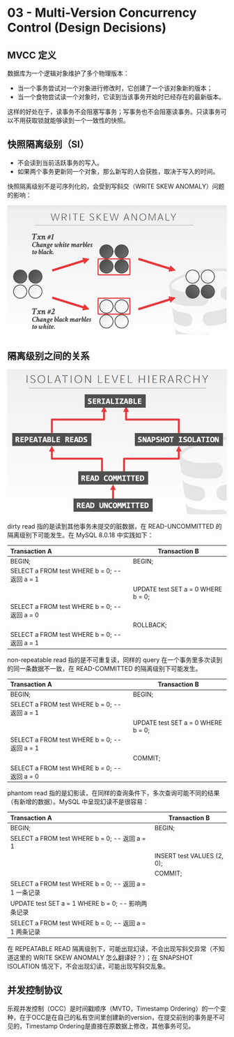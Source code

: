 # 03 - Multi-Version Concurrency Control (Design Decisions)

## MVCC 定义

数据库为一个逻辑对象维护了多个物理版本：

- 当一个事务尝试对一个对象进行修改时，它创建了一个该对象新的版本；
- 当一个食物尝试读一个对象时，它读到当该事务开始时已经存在的最新版本。



这样的好处在于，读事务不会阻塞写事务；写事务也不会阻塞读事务。只读事务可以不用获取锁就能够读到一个一致性的快照。

## 快照隔离级别（SI）

- 不会读到当前活跃事务的写入。
- 如果两个事务更新同一个对象，那么新写的人会获胜，取决于写入的时间。



快照隔离级别不是可序列化的，会受到写斜交（WRITE SKEW ANOMALY）问题的影响：

![](images/si_write_skew.jpg)

## 隔离级别之间的关系

![](images/isolation_level.jpg)

dirty read 指的是读到其他事务未提交的脏数据，在 READ-UNCOMMITTED 的隔离级别下可能发生。在 MySQL 8.0.18 中实践如下：

| Transaction A                                 | Transaction B                      |
| :-------------------------------------------- | ---------------------------------- |
| BEGIN;                                        | BEGIN;                             |
| SELECT a FROM test WHERE b = 0; -- 返回 a = 1 |                                    |
|                                               | UPDATE test SET a = 0 WHERE b = 0; |
| SELECT a FROM test WHERE b = 0; -- 返回 a = 0 |                                    |
|                                               | ROLLBACK;                          |
| SELECT a FROM test WHERE b = 0; -- 返回 a = 1 |                                    |

non-repeatable read 指的是不可重复读，同样的 query 在一个事务里多次读到的同一条数据不一致，在 READ-COMMITTED 的隔离级别下可能发生。

| Transaction A                                 | Transaction B                      |
| :-------------------------------------------- | ---------------------------------- |
| BEGIN;                                        | BEGIN;                             |
| SELECT a FROM test WHERE b = 0; -- 返回 a = 1 |                                    |
|                                               | UPDATE test SET a = 0 WHERE b = 0; |
| SELECT a FROM test WHERE b = 0; -- 返回 a = 1 |                                    |
|                                               | COMMIT;                            |
| SELECT a FROM test WHERE b = 0; -- 返回 a = 0 |                                    |

phantom read 指的是幻影读，在同样的查询条件下，多次查询可能不同的结果（有新增的数据）。MySQL 中呈现幻读不是很容易：

| Transaction A                                          | Transaction B              |
| :----------------------------------------------------- | -------------------------- |
| BEGIN;                                                 | BEGIN;                     |
| SELECT a FROM test WHERE b = 0; -- 返回 a = 1          |                            |
|                                                        | INSERT test VALUES (2, 0); |
|                                                        | COMMIT;                    |
| SELECT a FROM test WHERE b = 0; -- 返回 a = 1 一条记录 |                            |
| UPDATE test SET a = 1 WHERE b = 0; -- 影响两条记录     |                            |
| SELECT a FROM test WHERE b = 0; -- 返回 a = 1 两条记录 |                            |

在 REPEATABLE READ 隔离级别下，可能出现幻读，不会出现写斜交异常（不知道这里的 WRITE SKEW ANOMALY 怎么翻译好？）；在 SNAPSHOT ISOLATION 情况下，不会出现幻读，可能出现写斜交乱象。

## 并发控制协议

乐观并发控制（OCC）是时间戳顺序（MVTO，Timestamp Ordering）的一个变种，在于OCC是在自己的私有空间里创建新的version，在提交前别的事务是不可见的，Timestamp Ordering是直接在原数据上修改，其他事务可见。